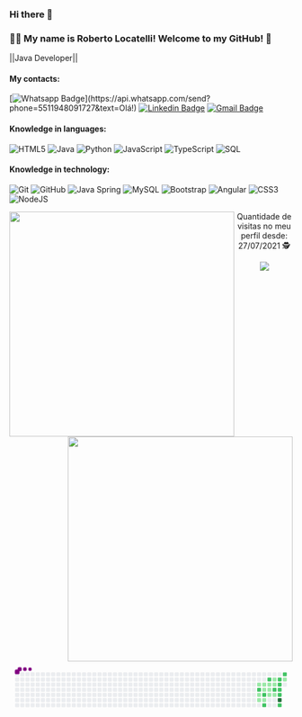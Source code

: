 ### Hi there 👋

### :man_technologist: My name is Roberto Locatelli! Welcome to my GitHub! 👋 

||Java Developer||

#### My contacts:
[![Whatsapp Badge](https://img.shields.io/badge/-Whatsapp-4CA143?style=flat-square&labelColor=4CA143&logo=whatsapp&logoColor=white&link=https://api.whatsapp.com/send?phone=5511948091727&text=Olá!)](https://api.whatsapp.com/send?phone=5511948091727&text=Olá!)
[![Linkedin Badge](https://img.shields.io/badge/-LinkedIn-blue?style=flat-square&logo=Linkedin&logoColor=white&link=https:https://www.linkedin.com/in/roberto-locatelli-9305b0211/)](https://www.linkedin.com/in/roberto-locatelli-9305b0211/)
[![Gmail Badge](https://img.shields.io/badge/-Gmail-c14438?style=flat-square&logo=Gmail&logoColor=white&link=mailto:rlocatelli02@gmail.com)](mailto:rlocatelli02@gmail.com)

#### Knowledge in languages:
![HTML5](https://img.shields.io/badge/-HTML5-000000?style=flat&logo=html5)
![Java](https://img.shields.io/badge/-Java-000000?style=flat&logo=java)
![Python](https://img.shields.io/badge/python-%2314354C.svg?style=flat&logo=python)
![JavaScript](https://img.shields.io/badge/-JavaScript-000000?style=flat&logo=javascript)
![TypeScript](https://img.shields.io/badge/-TypeScript-000000?style=flat&logo=typescript)
![SQL](https://img.shields.io/badge/-SQL-000000?style=flat&logo=postgresql)

#### Knowledge in technology:
![Git](https://img.shields.io/badge/-Git-222222?style=flat&logo=git&logoColor=F05032)
![GitHub](https://img.shields.io/badge/-GitHub-222222?style=flat&logo=github&logoColor=181717)
![Java Spring](https://img.shields.io/badge/-Spring-222222?style=flat&logo=spring&logoColor=6DB33F)
![MySQL](https://img.shields.io/badge/-MySQL-black?style=flat-square&logo=mysql)
![Bootstrap](https://img.shields.io/badge/-Bootstrap-563D7C?style=flat-square&logo=bootstrap)
![Angular](https://img.shields.io/badge/-Angular-DD0031?style=flat-square&logo=angular)
![CSS3](https://img.shields.io/badge/-CSS3-000000?style=flat&logo=css3)
![NodeJS](https://img.shields.io/badge/node.js-%2343853D.svg?style=flat-square&logo=node-dot-js&logoColor=black)

<img align="left"  width="400px" src="https://github-readme-stats.vercel.app/api/top-langs/?username=RobertoLocatelli02&layout=compact&theme=vision-friendly-dark" />
 <img align="right" width="400px" src="https://github-readme-stats.vercel.app/api?username=RobertoLocatelli02&show_icons=true,css&layout=compact&theme=vision-friendly-dark" />
 

<p align="center">
 Quantidade de visitas no meu perfil desde: 27/07/2021 🕵️ <br></p>
<p align="center"> 
   <img alingn="center" src="https://profile-counter.glitch.me/RobertoLocatelli02/count.svg" /></p>

<p align="center"> </p>

<svg viewBox="-16 -32 880 192" width="880" height="192" xmlns="http://www.w3.org/2000/svg"><style>@keyframes c0{29.23%{fill:var(--c1)}29.25%,to{fill:var(--ce)}}@keyframes c1{60.22%{fill:var(--c2)}60.24%,to{fill:var(--ce)}}@keyframes c2{39.76%{fill:var(--c1)}39.78%,to{fill:var(--ce)}}@keyframes c3{39.17%{fill:var(--c1)}39.19%,to{fill:var(--ce)}}@keyframes c4{29.81%{fill:var(--c1)}29.83%,to{fill:var(--ce)}}@keyframes c5{35.08%{fill:var(--c1)}35.1%,to{fill:var(--ce)}}@keyframes c6{59.05%{fill:var(--c2)}59.07%,to{fill:var(--ce)}}@keyframes c7{38.59%{fill:var(--c1)}38.61%,to{fill:var(--ce)}}@keyframes c8{57.88%{fill:var(--c2)}57.9%,to{fill:var(--ce)}}@keyframes c9{62.56%{fill:var(--c2)}62.58%,to{fill:var(--ce)}}@keyframes ca{30.4%{fill:var(--c1)}30.42%,to{fill:var(--ce)}}@keyframes cb{35.66%{fill:var(--c1)}35.68%,to{fill:var(--ce)}}@keyframes cc{36.25%{fill:var(--c1)}36.27%,to{fill:var(--ce)}}@keyframes cd{31.57%{fill:var(--c1)}31.59%,to{fill:var(--ce)}}@keyframes ce{30.98%{fill:var(--c1)}31%,to{fill:var(--ce)}}@keyframes cf{52.62%{fill:var(--c2)}52.64%,to{fill:var(--ce)}}@keyframes cg{36.83%{fill:var(--c1)}36.85%,to{fill:var(--ce)}}@keyframes ch{50.87%{fill:var(--c2)}50.89%,to{fill:var(--ce)}}@keyframes ci{51.45%{fill:var(--c2)}51.47%,to{fill:var(--ce)}}@keyframes cj{52.04%{fill:var(--c2)}52.06%,to{fill:var(--ce)}}@keyframes ck{53.79%{fill:var(--c2)}53.81%,to{fill:var(--ce)}}@keyframes cl{66.07%{fill:var(--c4)}66.09%,to{fill:var(--ce)}}@keyframes cm{56.13%{fill:var(--c2)}56.15%,to{fill:var(--ce)}}@keyframes cn{49.7%{fill:var(--c2)}49.72%,to{fill:var(--ce)}}@keyframes co{49.11%{fill:var(--c1)}49.13%,to{fill:var(--ce)}}@keyframes u0{29.23%{transform:scale(0,1)}29.25%,29.81%{transform:scale(.08,1)}29.83%,30.4%{transform:scale(.15,1)}30.42%,30.98%{transform:scale(.23,1)}31%,31.57%{transform:scale(.31,1)}31.59%,35.08%{transform:scale(.38,1)}35.1%,35.66%{transform:scale(.46,1)}35.68%,36.25%{transform:scale(.54,1)}36.27%,36.83%{transform:scale(.62,1)}36.85%,38.59%{transform:scale(.69,1)}38.61%,39.17%{transform:scale(.77,1)}39.19%,39.76%{transform:scale(.85,1)}39.78%,49.11%{transform:scale(.92,1)}49.13%,to{transform:scale(1,1)}}@keyframes u1{49.7%{transform:scale(0,1)}49.72%,50.87%{transform:scale(.09,1)}50.89%,51.45%{transform:scale(.18,1)}51.47%,52.04%{transform:scale(.27,1)}52.06%,52.62%{transform:scale(.36,1)}52.64%,53.79%{transform:scale(.45,1)}53.81%,56.13%{transform:scale(.55,1)}56.15%,57.88%{transform:scale(.64,1)}57.9%,59.05%{transform:scale(.73,1)}59.07%,60.22%{transform:scale(.82,1)}60.24%,62.56%{transform:scale(.91,1)}62.58%,to{transform:scale(1,1)}}@keyframes u2{66.07%{transform:scale(0,1)}66.09%,to{transform:scale(1,1)}}@keyframes s0{0%,99.42%{transform:translate(0,-16px)}.58%{transform:translate(0,0)}28.07%{transform:translate(752px,0)}29.24%,60.82%{transform:translate(752px,32px)}30.99%,43.86%{transform:translate(800px,32px)}32.16%,45.03%{transform:translate(800px,0)}33.33%{transform:translate(768px,0)}35.09%,59.65%{transform:translate(768px,48px)}35.67%{transform:translate(784px,48px)}36.26%{transform:translate(784px,64px)}36.84%,53.22%{transform:translate(800px,64px)}37.43%{transform:translate(800px,80px)}39.18%{transform:translate(752px,80px)}39.77%{transform:translate(752px,64px)}40.35%{transform:translate(736px,64px)}41.52%{transform:translate(736px,32px)}45.61%,50.29%{transform:translate(816px,0)}46.2%{transform:translate(816px,-16px)}47.37%{transform:translate(848px,-16px)}48.54%{transform:translate(848px,16px)}49.12%{transform:translate(832px,16px)}49.71%{transform:translate(832px,0)}52.05%{transform:translate(816px,48px)}52.63%{transform:translate(800px,48px)}54.39%{transform:translate(832px,64px)}55.56%{transform:translate(832px,96px)}57.89%{transform:translate(768px,96px)}60.23%{transform:translate(752px,48px)}61.99%{transform:translate(784px,32px)}62.57%{transform:translate(784px,16px)}63.74%{transform:translate(816px,16px)}66.08%{transform:translate(816px,80px)}92.98%{transform:translate(80px,80px)}94.15%{transform:translate(80px,48px)}95.32%{transform:translate(48px,48px)}97.66%{transform:translate(48px,-16px)}}@keyframes s1{0%,99.42%{transform:translate(16px,-16px)}.58%{transform:translate(0,-16px)}1.17%{transform:translate(0,0)}28.65%{transform:translate(752px,0)}29.82%,61.4%{transform:translate(752px,32px)}31.58%,44.44%{transform:translate(800px,32px)}32.75%,45.61%{transform:translate(800px,0)}33.92%{transform:translate(768px,0)}35.67%,60.23%{transform:translate(768px,48px)}36.26%{transform:translate(784px,48px)}36.84%{transform:translate(784px,64px)}37.43%,53.8%{transform:translate(800px,64px)}38.01%{transform:translate(800px,80px)}39.77%{transform:translate(752px,80px)}40.35%{transform:translate(752px,64px)}40.94%{transform:translate(736px,64px)}42.11%{transform:translate(736px,32px)}46.2%,50.88%{transform:translate(816px,0)}46.78%{transform:translate(816px,-16px)}47.95%{transform:translate(848px,-16px)}49.12%{transform:translate(848px,16px)}49.71%{transform:translate(832px,16px)}50.29%{transform:translate(832px,0)}52.63%{transform:translate(816px,48px)}53.22%{transform:translate(800px,48px)}54.97%{transform:translate(832px,64px)}56.14%{transform:translate(832px,96px)}58.48%{transform:translate(768px,96px)}60.82%{transform:translate(752px,48px)}62.57%{transform:translate(784px,32px)}63.16%{transform:translate(784px,16px)}64.33%{transform:translate(816px,16px)}66.67%{transform:translate(816px,80px)}93.57%{transform:translate(80px,80px)}94.74%{transform:translate(80px,48px)}95.91%{transform:translate(48px,48px)}98.25%{transform:translate(48px,-16px)}}@keyframes s2{0%,99.42%{transform:translate(32px,-16px)}1.17%{transform:translate(0,-16px)}1.75%{transform:translate(0,0)}29.24%{transform:translate(752px,0)}30.41%,61.99%{transform:translate(752px,32px)}32.16%,45.03%{transform:translate(800px,32px)}33.33%,46.2%{transform:translate(800px,0)}34.5%{transform:translate(768px,0)}36.26%,60.82%{transform:translate(768px,48px)}36.84%{transform:translate(784px,48px)}37.43%{transform:translate(784px,64px)}38.01%,54.39%{transform:translate(800px,64px)}38.6%{transform:translate(800px,80px)}40.35%{transform:translate(752px,80px)}40.94%{transform:translate(752px,64px)}41.52%{transform:translate(736px,64px)}42.69%{transform:translate(736px,32px)}46.78%,51.46%{transform:translate(816px,0)}47.37%{transform:translate(816px,-16px)}48.54%{transform:translate(848px,-16px)}49.71%{transform:translate(848px,16px)}50.29%{transform:translate(832px,16px)}50.88%{transform:translate(832px,0)}53.22%{transform:translate(816px,48px)}53.8%{transform:translate(800px,48px)}55.56%{transform:translate(832px,64px)}56.73%{transform:translate(832px,96px)}59.06%{transform:translate(768px,96px)}61.4%{transform:translate(752px,48px)}63.16%{transform:translate(784px,32px)}63.74%{transform:translate(784px,16px)}64.91%{transform:translate(816px,16px)}67.25%{transform:translate(816px,80px)}94.15%{transform:translate(80px,80px)}95.32%{transform:translate(80px,48px)}96.49%{transform:translate(48px,48px)}98.83%{transform:translate(48px,-16px)}}@keyframes s3{0%,99.42%{transform:translate(48px,-16px)}1.75%{transform:translate(0,-16px)}2.34%{transform:translate(0,0)}29.82%{transform:translate(752px,0)}30.99%,62.57%{transform:translate(752px,32px)}32.75%,45.61%{transform:translate(800px,32px)}33.92%,46.78%{transform:translate(800px,0)}35.09%{transform:translate(768px,0)}36.84%,61.4%{transform:translate(768px,48px)}37.43%{transform:translate(784px,48px)}38.01%{transform:translate(784px,64px)}38.6%,54.97%{transform:translate(800px,64px)}39.18%{transform:translate(800px,80px)}40.94%{transform:translate(752px,80px)}41.52%{transform:translate(752px,64px)}42.11%{transform:translate(736px,64px)}43.27%{transform:translate(736px,32px)}47.37%,52.05%{transform:translate(816px,0)}47.95%{transform:translate(816px,-16px)}49.12%{transform:translate(848px,-16px)}50.29%{transform:translate(848px,16px)}50.88%{transform:translate(832px,16px)}51.46%{transform:translate(832px,0)}53.8%{transform:translate(816px,48px)}54.39%{transform:translate(800px,48px)}56.14%{transform:translate(832px,64px)}57.31%{transform:translate(832px,96px)}59.65%{transform:translate(768px,96px)}61.99%{transform:translate(752px,48px)}63.74%{transform:translate(784px,32px)}64.33%{transform:translate(784px,16px)}65.5%{transform:translate(816px,16px)}67.84%{transform:translate(816px,80px)}94.74%{transform:translate(80px,80px)}95.91%{transform:translate(80px,48px)}97.08%{transform:translate(48px,48px)}}:root{--cb:#1b1f230a;--cs:purple;--ce:#ebedf0;--c0:#ebedf0;--c1:#9be9a8;--c2:#40c463;--c3:#30a14e;--c4:#216e39}@media (prefers-color-scheme:dark){:root{--cb:#1b1f230a;--cs:purple;--ce:#161b22;--c1:#01311f;--c2:#034525;--c3:#0f6d31;--c4:#00c647}}.c{shape-rendering:geometricPrecision;rx:2;ry:2;fill:var(--ce);stroke-width:1px;stroke:var(--cb);animation:none 17100ms linear infinite}.c.c0{fill:var(--c1);animation-name:c0}.c.c1{fill:var(--c2);animation-name:c1}.c.c2{fill:var(--c1);animation-name:c2}.c.c3,.c.c4,.c.c5{fill:var(--c1);animation-name:c3}.c.c4,.c.c5{animation-name:c4}.c.c5{animation-name:c5}.c.c6{fill:var(--c2);animation-name:c6}.c.c7{fill:var(--c1);animation-name:c7}.c.c8,.c.c9{fill:var(--c2);animation-name:c8}.c.c9{animation-name:c9}.c.ca,.c.cb{fill:var(--c1);animation-name:ca}.c.cb{animation-name:cb}.c.cc,.c.cd,.c.ce{fill:var(--c1);animation-name:cc}.c.cd,.c.ce{animation-name:cd}.c.ce{animation-name:ce}.c.cf{fill:var(--c2);animation-name:cf}.c.cg{fill:var(--c1);animation-name:cg}.c.ch{fill:var(--c2);animation-name:ch}.c.ci,.c.cj,.c.ck{fill:var(--c2);animation-name:ci}.c.cj,.c.ck{animation-name:cj}.c.ck{animation-name:ck}.c.cl{fill:var(--c4);animation-name:cl}.c.cm,.c.cn{fill:var(--c2);animation-name:cm}.c.cn{animation-name:cn}.c.co{fill:var(--c1);animation-name:co}.s,.u{animation:none linear 17100ms infinite}.u,.u.u0{transform-origin:0 0}.u{transform:scale(0,1)}.u.u0{fill:var(--c1);animation-name:u0}.u.u1{fill:var(--c2);animation-name:u1;transform-origin:441px 0}.u.u2{fill:var(--c4);animation-name:u2;transform-origin:814.1px 0}.s{shape-rendering:geometricPrecision;fill:var(--cs)}.s.s0{transform:translate(0,-16px);animation-name:s0}.s.s1{transform:translate(16px,-16px);animation-name:s1}.s.s2{transform:translate(32px,-16px);animation-name:s2}.s.s3{transform:translate(48px,-16px);animation-name:s3}</style><rect class="c" x="2" y="2" width="12" height="12"/><rect class="c" x="2" y="18" width="12" height="12"/><rect class="c" x="2" y="34" width="12" height="12"/><rect class="c" x="2" y="50" width="12" height="12"/><rect class="c" x="2" y="66" width="12" height="12"/><rect class="c" x="2" y="82" width="12" height="12"/><rect class="c" x="2" y="98" width="12" height="12"/><rect class="c" x="18" y="2" width="12" height="12"/><rect class="c" x="18" y="18" width="12" height="12"/><rect class="c" x="18" y="34" width="12" height="12"/><rect class="c" x="18" y="50" width="12" height="12"/><rect class="c" x="18" y="66" width="12" height="12"/><rect class="c" x="18" y="82" width="12" height="12"/><rect class="c" x="18" y="98" width="12" height="12"/><rect class="c" x="34" y="2" width="12" height="12"/><rect class="c" x="34" y="18" width="12" height="12"/><rect class="c" x="34" y="34" width="12" height="12"/><rect class="c" x="34" y="50" width="12" height="12"/><rect class="c" x="34" y="66" width="12" height="12"/><rect class="c" x="34" y="82" width="12" height="12"/><rect class="c" x="34" y="98" width="12" height="12"/><rect class="c" x="50" y="2" width="12" height="12"/><rect class="c" x="50" y="18" width="12" height="12"/><rect class="c" x="50" y="34" width="12" height="12"/><rect class="c" x="50" y="50" width="12" height="12"/><rect class="c" x="50" y="66" width="12" height="12"/><rect class="c" x="50" y="82" width="12" height="12"/><rect class="c" x="50" y="98" width="12" height="12"/><rect class="c" x="66" y="2" width="12" height="12"/><rect class="c" x="66" y="18" width="12" height="12"/><rect class="c" x="66" y="34" width="12" height="12"/><rect class="c" x="66" y="50" width="12" height="12"/><rect class="c" x="66" y="66" width="12" height="12"/><rect class="c" x="66" y="82" width="12" height="12"/><rect class="c" x="66" y="98" width="12" height="12"/><rect class="c" x="82" y="2" width="12" height="12"/><rect class="c" x="82" y="18" width="12" height="12"/><rect class="c" x="82" y="34" width="12" height="12"/><rect class="c" x="82" y="50" width="12" height="12"/><rect class="c" x="82" y="66" width="12" height="12"/><rect class="c" x="82" y="82" width="12" height="12"/><rect class="c" x="82" y="98" width="12" height="12"/><rect class="c" x="98" y="2" width="12" height="12"/><rect class="c" x="98" y="18" width="12" height="12"/><rect class="c" x="98" y="34" width="12" height="12"/><rect class="c" x="98" y="50" width="12" height="12"/><rect class="c" x="98" y="66" width="12" height="12"/><rect class="c" x="98" y="82" width="12" height="12"/><rect class="c" x="98" y="98" width="12" height="12"/><rect class="c" x="114" y="2" width="12" height="12"/><rect class="c" x="114" y="18" width="12" height="12"/><rect class="c" x="114" y="34" width="12" height="12"/><rect class="c" x="114" y="50" width="12" height="12"/><rect class="c" x="114" y="66" width="12" height="12"/><rect class="c" x="114" y="82" width="12" height="12"/><rect class="c" x="114" y="98" width="12" height="12"/><rect class="c" x="130" y="2" width="12" height="12"/><rect class="c" x="130" y="18" width="12" height="12"/><rect class="c" x="130" y="34" width="12" height="12"/><rect class="c" x="130" y="50" width="12" height="12"/><rect class="c" x="130" y="66" width="12" height="12"/><rect class="c" x="130" y="82" width="12" height="12"/><rect class="c" x="130" y="98" width="12" height="12"/><rect class="c" x="146" y="2" width="12" height="12"/><rect class="c" x="146" y="18" width="12" height="12"/><rect class="c" x="146" y="34" width="12" height="12"/><rect class="c" x="146" y="50" width="12" height="12"/><rect class="c" x="146" y="66" width="12" height="12"/><rect class="c" x="146" y="82" width="12" height="12"/><rect class="c" x="146" y="98" width="12" height="12"/><rect class="c" x="162" y="2" width="12" height="12"/><rect class="c" x="162" y="18" width="12" height="12"/><rect class="c" x="162" y="34" width="12" height="12"/><rect class="c" x="162" y="50" width="12" height="12"/><rect class="c" x="162" y="66" width="12" height="12"/><rect class="c" x="162" y="82" width="12" height="12"/><rect class="c" x="162" y="98" width="12" height="12"/><rect class="c" x="178" y="2" width="12" height="12"/><rect class="c" x="178" y="18" width="12" height="12"/><rect class="c" x="178" y="34" width="12" height="12"/><rect class="c" x="178" y="50" width="12" height="12"/><rect class="c" x="178" y="66" width="12" height="12"/><rect class="c" x="178" y="82" width="12" height="12"/><rect class="c" x="178" y="98" width="12" height="12"/><rect class="c" x="194" y="2" width="12" height="12"/><rect class="c" x="194" y="18" width="12" height="12"/><rect class="c" x="194" y="34" width="12" height="12"/><rect class="c" x="194" y="50" width="12" height="12"/><rect class="c" x="194" y="66" width="12" height="12"/><rect class="c" x="194" y="82" width="12" height="12"/><rect class="c" x="194" y="98" width="12" height="12"/><rect class="c" x="210" y="2" width="12" height="12"/><rect class="c" x="210" y="18" width="12" height="12"/><rect class="c" x="210" y="34" width="12" height="12"/><rect class="c" x="210" y="50" width="12" height="12"/><rect class="c" x="210" y="66" width="12" height="12"/><rect class="c" x="210" y="82" width="12" height="12"/><rect class="c" x="210" y="98" width="12" height="12"/><rect class="c" x="226" y="2" width="12" height="12"/><rect class="c" x="226" y="18" width="12" height="12"/><rect class="c" x="226" y="34" width="12" height="12"/><rect class="c" x="226" y="50" width="12" height="12"/><rect class="c" x="226" y="66" width="12" height="12"/><rect class="c" x="226" y="82" width="12" height="12"/><rect class="c" x="226" y="98" width="12" height="12"/><rect class="c" x="242" y="2" width="12" height="12"/><rect class="c" x="242" y="18" width="12" height="12"/><rect class="c" x="242" y="34" width="12" height="12"/><rect class="c" x="242" y="50" width="12" height="12"/><rect class="c" x="242" y="66" width="12" height="12"/><rect class="c" x="242" y="82" width="12" height="12"/><rect class="c" x="242" y="98" width="12" height="12"/><rect class="c" x="258" y="2" width="12" height="12"/><rect class="c" x="258" y="18" width="12" height="12"/><rect class="c" x="258" y="34" width="12" height="12"/><rect class="c" x="258" y="50" width="12" height="12"/><rect class="c" x="258" y="66" width="12" height="12"/><rect class="c" x="258" y="82" width="12" height="12"/><rect class="c" x="258" y="98" width="12" height="12"/><rect class="c" x="274" y="2" width="12" height="12"/><rect class="c" x="274" y="18" width="12" height="12"/><rect class="c" x="274" y="34" width="12" height="12"/><rect class="c" x="274" y="50" width="12" height="12"/><rect class="c" x="274" y="66" width="12" height="12"/><rect class="c" x="274" y="82" width="12" height="12"/><rect class="c" x="274" y="98" width="12" height="12"/><rect class="c" x="290" y="2" width="12" height="12"/><rect class="c" x="290" y="18" width="12" height="12"/><rect class="c" x="290" y="34" width="12" height="12"/><rect class="c" x="290" y="50" width="12" height="12"/><rect class="c" x="290" y="66" width="12" height="12"/><rect class="c" x="290" y="82" width="12" height="12"/><rect class="c" x="290" y="98" width="12" height="12"/><rect class="c" x="306" y="2" width="12" height="12"/><rect class="c" x="306" y="18" width="12" height="12"/><rect class="c" x="306" y="34" width="12" height="12"/><rect class="c" x="306" y="50" width="12" height="12"/><rect class="c" x="306" y="66" width="12" height="12"/><rect class="c" x="306" y="82" width="12" height="12"/><rect class="c" x="306" y="98" width="12" height="12"/><rect class="c" x="322" y="2" width="12" height="12"/><rect class="c" x="322" y="18" width="12" height="12"/><rect class="c" x="322" y="34" width="12" height="12"/><rect class="c" x="322" y="50" width="12" height="12"/><rect class="c" x="322" y="66" width="12" height="12"/><rect class="c" x="322" y="82" width="12" height="12"/><rect class="c" x="322" y="98" width="12" height="12"/><rect class="c" x="338" y="2" width="12" height="12"/><rect class="c" x="338" y="18" width="12" height="12"/><rect class="c" x="338" y="34" width="12" height="12"/><rect class="c" x="338" y="50" width="12" height="12"/><rect class="c" x="338" y="66" width="12" height="12"/><rect class="c" x="338" y="82" width="12" height="12"/><rect class="c" x="338" y="98" width="12" height="12"/><rect class="c" x="354" y="2" width="12" height="12"/><rect class="c" x="354" y="18" width="12" height="12"/><rect class="c" x="354" y="34" width="12" height="12"/><rect class="c" x="354" y="50" width="12" height="12"/><rect class="c" x="354" y="66" width="12" height="12"/><rect class="c" x="354" y="82" width="12" height="12"/><rect class="c" x="354" y="98" width="12" height="12"/><rect class="c" x="370" y="2" width="12" height="12"/><rect class="c" x="370" y="18" width="12" height="12"/><rect class="c" x="370" y="34" width="12" height="12"/><rect class="c" x="370" y="50" width="12" height="12"/><rect class="c" x="370" y="66" width="12" height="12"/><rect class="c" x="370" y="82" width="12" height="12"/><rect class="c" x="370" y="98" width="12" height="12"/><rect class="c" x="386" y="2" width="12" height="12"/><rect class="c" x="386" y="18" width="12" height="12"/><rect class="c" x="386" y="34" width="12" height="12"/><rect class="c" x="386" y="50" width="12" height="12"/><rect class="c" x="386" y="66" width="12" height="12"/><rect class="c" x="386" y="82" width="12" height="12"/><rect class="c" x="386" y="98" width="12" height="12"/><rect class="c" x="402" y="2" width="12" height="12"/><rect class="c" x="402" y="18" width="12" height="12"/><rect class="c" x="402" y="34" width="12" height="12"/><rect class="c" x="402" y="50" width="12" height="12"/><rect class="c" x="402" y="66" width="12" height="12"/><rect class="c" x="402" y="82" width="12" height="12"/><rect class="c" x="402" y="98" width="12" height="12"/><rect class="c" x="418" y="2" width="12" height="12"/><rect class="c" x="418" y="18" width="12" height="12"/><rect class="c" x="418" y="34" width="12" height="12"/><rect class="c" x="418" y="50" width="12" height="12"/><rect class="c" x="418" y="66" width="12" height="12"/><rect class="c" x="418" y="82" width="12" height="12"/><rect class="c" x="418" y="98" width="12" height="12"/><rect class="c" x="434" y="2" width="12" height="12"/><rect class="c" x="434" y="18" width="12" height="12"/><rect class="c" x="434" y="34" width="12" height="12"/><rect class="c" x="434" y="50" width="12" height="12"/><rect class="c" x="434" y="66" width="12" height="12"/><rect class="c" x="434" y="82" width="12" height="12"/><rect class="c" x="434" y="98" width="12" height="12"/><rect class="c" x="450" y="2" width="12" height="12"/><rect class="c" x="450" y="18" width="12" height="12"/><rect class="c" x="450" y="34" width="12" height="12"/><rect class="c" x="450" y="50" width="12" height="12"/><rect class="c" x="450" y="66" width="12" height="12"/><rect class="c" x="450" y="82" width="12" height="12"/><rect class="c" x="450" y="98" width="12" height="12"/><rect class="c" x="466" y="2" width="12" height="12"/><rect class="c" x="466" y="18" width="12" height="12"/><rect class="c" x="466" y="34" width="12" height="12"/><rect class="c" x="466" y="50" width="12" height="12"/><rect class="c" x="466" y="66" width="12" height="12"/><rect class="c" x="466" y="82" width="12" height="12"/><rect class="c" x="466" y="98" width="12" height="12"/><rect class="c" x="482" y="2" width="12" height="12"/><rect class="c" x="482" y="18" width="12" height="12"/><rect class="c" x="482" y="34" width="12" height="12"/><rect class="c" x="482" y="50" width="12" height="12"/><rect class="c" x="482" y="66" width="12" height="12"/><rect class="c" x="482" y="82" width="12" height="12"/><rect class="c" x="482" y="98" width="12" height="12"/><rect class="c" x="498" y="2" width="12" height="12"/><rect class="c" x="498" y="18" width="12" height="12"/><rect class="c" x="498" y="34" width="12" height="12"/><rect class="c" x="498" y="50" width="12" height="12"/><rect class="c" x="498" y="66" width="12" height="12"/><rect class="c" x="498" y="82" width="12" height="12"/><rect class="c" x="498" y="98" width="12" height="12"/><rect class="c" x="514" y="2" width="12" height="12"/><rect class="c" x="514" y="18" width="12" height="12"/><rect class="c" x="514" y="34" width="12" height="12"/><rect class="c" x="514" y="50" width="12" height="12"/><rect class="c" x="514" y="66" width="12" height="12"/><rect class="c" x="514" y="82" width="12" height="12"/><rect class="c" x="514" y="98" width="12" height="12"/><rect class="c" x="530" y="2" width="12" height="12"/><rect class="c" x="530" y="18" width="12" height="12"/><rect class="c" x="530" y="34" width="12" height="12"/><rect class="c" x="530" y="50" width="12" height="12"/><rect class="c" x="530" y="66" width="12" height="12"/><rect class="c" x="530" y="82" width="12" height="12"/><rect class="c" x="530" y="98" width="12" height="12"/><rect class="c" x="546" y="2" width="12" height="12"/><rect class="c" x="546" y="18" width="12" height="12"/><rect class="c" x="546" y="34" width="12" height="12"/><rect class="c" x="546" y="50" width="12" height="12"/><rect class="c" x="546" y="66" width="12" height="12"/><rect class="c" x="546" y="82" width="12" height="12"/><rect class="c" x="546" y="98" width="12" height="12"/><rect class="c" x="562" y="2" width="12" height="12"/><rect class="c" x="562" y="18" width="12" height="12"/><rect class="c" x="562" y="34" width="12" height="12"/><rect class="c" x="562" y="50" width="12" height="12"/><rect class="c" x="562" y="66" width="12" height="12"/><rect class="c" x="562" y="82" width="12" height="12"/><rect class="c" x="562" y="98" width="12" height="12"/><rect class="c" x="578" y="2" width="12" height="12"/><rect class="c" x="578" y="18" width="12" height="12"/><rect class="c" x="578" y="34" width="12" height="12"/><rect class="c" x="578" y="50" width="12" height="12"/><rect class="c" x="578" y="66" width="12" height="12"/><rect class="c" x="578" y="82" width="12" height="12"/><rect class="c" x="578" y="98" width="12" height="12"/><rect class="c" x="594" y="2" width="12" height="12"/><rect class="c" x="594" y="18" width="12" height="12"/><rect class="c" x="594" y="34" width="12" height="12"/><rect class="c" x="594" y="50" width="12" height="12"/><rect class="c" x="594" y="66" width="12" height="12"/><rect class="c" x="594" y="82" width="12" height="12"/><rect class="c" x="594" y="98" width="12" height="12"/><rect class="c" x="610" y="2" width="12" height="12"/><rect class="c" x="610" y="18" width="12" height="12"/><rect class="c" x="610" y="34" width="12" height="12"/><rect class="c" x="610" y="50" width="12" height="12"/><rect class="c" x="610" y="66" width="12" height="12"/><rect class="c" x="610" y="82" width="12" height="12"/><rect class="c" x="610" y="98" width="12" height="12"/><rect class="c" x="626" y="2" width="12" height="12"/><rect class="c" x="626" y="18" width="12" height="12"/><rect class="c" x="626" y="34" width="12" height="12"/><rect class="c" x="626" y="50" width="12" height="12"/><rect class="c" x="626" y="66" width="12" height="12"/><rect class="c" x="626" y="82" width="12" height="12"/><rect class="c" x="626" y="98" width="12" height="12"/><rect class="c" x="642" y="2" width="12" height="12"/><rect class="c" x="642" y="18" width="12" height="12"/><rect class="c" x="642" y="34" width="12" height="12"/><rect class="c" x="642" y="50" width="12" height="12"/><rect class="c" x="642" y="66" width="12" height="12"/><rect class="c" x="642" y="82" width="12" height="12"/><rect class="c" x="642" y="98" width="12" height="12"/><rect class="c" x="658" y="2" width="12" height="12"/><rect class="c" x="658" y="18" width="12" height="12"/><rect class="c" x="658" y="34" width="12" height="12"/><rect class="c" x="658" y="50" width="12" height="12"/><rect class="c" x="658" y="66" width="12" height="12"/><rect class="c" x="658" y="82" width="12" height="12"/><rect class="c" x="658" y="98" width="12" height="12"/><rect class="c" x="674" y="2" width="12" height="12"/><rect class="c" x="674" y="18" width="12" height="12"/><rect class="c" x="674" y="34" width="12" height="12"/><rect class="c" x="674" y="50" width="12" height="12"/><rect class="c" x="674" y="66" width="12" height="12"/><rect class="c" x="674" y="82" width="12" height="12"/><rect class="c" x="674" y="98" width="12" height="12"/><rect class="c" x="690" y="2" width="12" height="12"/><rect class="c" x="690" y="18" width="12" height="12"/><rect class="c" x="690" y="34" width="12" height="12"/><rect class="c" x="690" y="50" width="12" height="12"/><rect class="c" x="690" y="66" width="12" height="12"/><rect class="c" x="690" y="82" width="12" height="12"/><rect class="c" x="690" y="98" width="12" height="12"/><rect class="c" x="706" y="2" width="12" height="12"/><rect class="c" x="706" y="18" width="12" height="12"/><rect class="c" x="706" y="34" width="12" height="12"/><rect class="c" x="706" y="50" width="12" height="12"/><rect class="c" x="706" y="66" width="12" height="12"/><rect class="c" x="706" y="82" width="12" height="12"/><rect class="c" x="706" y="98" width="12" height="12"/><rect class="c" x="722" y="2" width="12" height="12"/><rect class="c" x="722" y="18" width="12" height="12"/><rect class="c" x="722" y="34" width="12" height="12"/><rect class="c" x="722" y="50" width="12" height="12"/><rect class="c" x="722" y="66" width="12" height="12"/><rect class="c" x="722" y="82" width="12" height="12"/><rect class="c" x="722" y="98" width="12" height="12"/><rect class="c" x="738" y="2" width="12" height="12"/><rect class="c" x="738" y="18" width="12" height="12"/><rect class="c" x="738" y="34" width="12" height="12"/><rect class="c" x="738" y="50" width="12" height="12"/><rect class="c" x="738" y="66" width="12" height="12"/><rect class="c" x="738" y="82" width="12" height="12"/><rect class="c" x="738" y="98" width="12" height="12"/><rect class="c" x="754" y="2" width="12" height="12"/><rect class="c" x="754" y="18" width="12" height="12"/><rect class="c c0" x="754" y="34" width="12" height="12"/><rect class="c c1" x="754" y="50" width="12" height="12"/><rect class="c c2" x="754" y="66" width="12" height="12"/><rect class="c c3" x="754" y="82" width="12" height="12"/><rect class="c" x="754" y="98" width="12" height="12"/><rect class="c" x="770" y="2" width="12" height="12"/><rect class="c" x="770" y="18" width="12" height="12"/><rect class="c c4" x="770" y="34" width="12" height="12"/><rect class="c c5" x="770" y="50" width="12" height="12"/><rect class="c c6" x="770" y="66" width="12" height="12"/><rect class="c c7" x="770" y="82" width="12" height="12"/><rect class="c c8" x="770" y="98" width="12" height="12"/><rect class="c" x="786" y="2" width="12" height="12"/><rect class="c c9" x="786" y="18" width="12" height="12"/><rect class="c ca" x="786" y="34" width="12" height="12"/><rect class="c cb" x="786" y="50" width="12" height="12"/><rect class="c cc" x="786" y="66" width="12" height="12"/><rect class="c" x="786" y="82" width="12" height="12"/><rect class="c" x="786" y="98" width="12" height="12"/><rect class="c" x="802" y="2" width="12" height="12"/><rect class="c cd" x="802" y="18" width="12" height="12"/><rect class="c ce" x="802" y="34" width="12" height="12"/><rect class="c cf" x="802" y="50" width="12" height="12"/><rect class="c cg" x="802" y="66" width="12" height="12"/><rect class="c" x="802" y="82" width="12" height="12"/><rect class="c" x="802" y="98" width="12" height="12"/><rect class="c" x="818" y="2" width="12" height="12"/><rect class="c ch" x="818" y="18" width="12" height="12"/><rect class="c ci" x="818" y="34" width="12" height="12"/><rect class="c cj" x="818" y="50" width="12" height="12"/><rect class="c ck" x="818" y="66" width="12" height="12"/><rect class="c cl" x="818" y="82" width="12" height="12"/><rect class="c cm" x="818" y="98" width="12" height="12"/><rect class="c cn" x="834" y="2" width="12" height="12"/><rect class="c co" x="834" y="18" width="12" height="12"/><rect class="c" x="834" y="34" width="12" height="12"/><rect class="u u0" height="12" width="441.6" x="0.0" y="144"/><rect class="u u1" height="12" width="373.7" x="441.0" y="144"/><rect class="u u2" height="12" width="34.5" x="814.1" y="144"/><rect class="s s0" x="0.8" y="0.8" width="14.4" height="14.4" rx="4.5" ry="4.5"/><rect class="s s1" x="1.8" y="1.8" width="12.3" height="12.3" rx="4.1" ry="4.1"/><rect class="s s2" x="2.6" y="2.6" width="10.8" height="10.8" rx="3.6" ry="3.6"/><rect class="s s3" x="3.0" y="3.0" width="9.9" height="9.9" rx="3.3" ry="3.3"/></svg>

